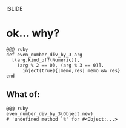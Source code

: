 !SLIDE

# ok... why?

    @@@ ruby
    def even_number_div_by_3 arg
      [(arg.kind_of?(Numeric)),
        (arg % 2 == 0), (arg % 3 == 0)].
          inject(true){|memo,res| memo && res}
    end

## What of:

    @@@ ruby
    even_number_div_by_3(Object.new)
    # 'undefined method `%' for #<Object:...>
